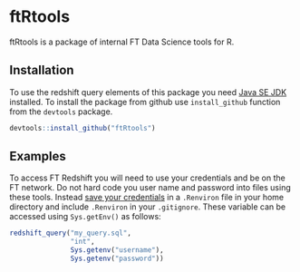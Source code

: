 
<!-- README.md is generated from README.Rmd. Please edit that file -->
ftRtools
========

ftRtools is a package of internal FT Data Science tools for R.

Installation
------------

To use the redshift query elements of this package you need [Java SE JDK](http://www.oracle.com/technetwork/java/javase/downloads/jdk8-downloads-2133151.html) installed. To install the package from github use `install_github` function from the `devtools` package.

``` r
devtools::install_github("ftRtools")
```

Examples
--------

To access FT Redshift you will need to use your credentials and be on the FT network. Do not hard code you user name and password into files using these tools. Instead [save your credentials](http://blog.revolutionanalytics.com/2015/11/how-to-store-and-use-authentication-details-with-r.html) in a `.Renviron` file in your home directory and include `.Renviron` in your `.gitignore`. These variable can be accessed using `Sys.getEnv()` as follows:

``` r
redshift_query("my_query.sql",
               "int",
               Sys.getenv("username"),
               Sys.getenv("password"))
```
